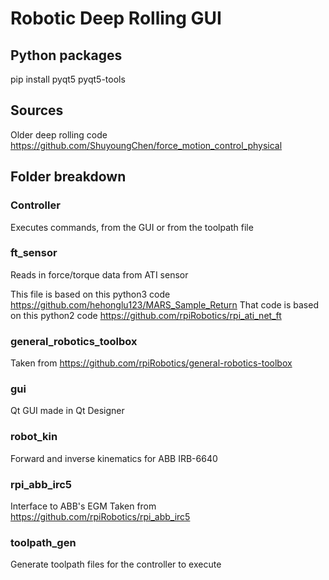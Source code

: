 # Robotic Deep Rolling GUI

## Python packages
pip install pyqt5 pyqt5-tools

## Sources

Older deep rolling code
https://github.com/ShuyoungChen/force_motion_control_physical

## Folder breakdown

### Controller
Executes commands, from the GUI or from the toolpath file
### ft_sensor
Reads in force/torque data from ATI sensor

This file is based on this python3 code https://github.com/hehonglu123/MARS_Sample_Return
That code is based on this python2 code https://github.com/rpiRobotics/rpi_ati_net_ft

### general_robotics_toolbox
Taken from https://github.com/rpiRobotics/general-robotics-toolbox
### gui
Qt GUI made in Qt Designer
### robot_kin
Forward and inverse kinematics for ABB IRB-6640
### rpi_abb_irc5
Interface to ABB's EGM
Taken from https://github.com/rpiRobotics/rpi_abb_irc5
### toolpath_gen
Generate toolpath files for the controller to execute